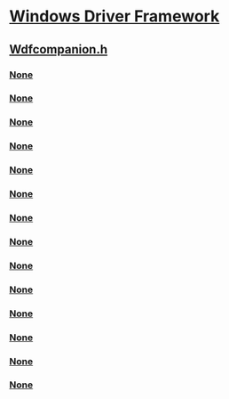 # [Windows Driver Framework](../_wdf/index.md)
## [Wdfcompanion.h](index.md)
### [None](../wdfcompanion/nc-wdfcompanion-evt_wdf_companion_post_d0_exit.md)
### [None](../wdfcompanion/nc-wdfcompanion-evt_wdf_companion_post_release_hardware.md)
### [None](../wdfcompanion/nc-wdfcompanion-evt_wdf_companion_pre_d0_entry.md)
### [None](../wdfcompanion/nc-wdfcompanion-evt_wdf_companion_pre_prepare_hardware.md)
### [None](../wdfcompanion/nc-wdfcompanion-evt_wdf_task_queue_task_execute_sync.md)
### [None](../wdfcompanion/ne-wdfcompanion-_wdf_task_queue_dispatch_type.md)
### [None](../wdfcompanion/nf-wdfcompanion-wdfcompanioncreate.md)
### [None](../wdfcompanion/nf-wdfcompanion-wdfcompanioncreatetaskqueue.md)
### [None](../wdfcompanion/nf-wdfcompanion-wdfcompanionwdmgetsecuredevicehandle.md)
### [None](../wdfcompanion/nf-wdfcompanion-wdfdeviceinitsetcompanioneventcallbacks.md)
### [None](../wdfcompanion/nf-wdfcompanion-wdf_companion_event_callbacks_init.md)
### [None](../wdfcompanion/nf-wdfcompanion-wdf_task_queue_config_init.md)
### [None](../wdfcompanion/ns-wdfcompanion-_wdf_companion_event_callbacks.md)
### [None](../wdfcompanion/ns-wdfcompanion-_wdf_task_queue_config.md)
